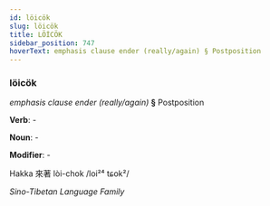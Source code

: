```yaml
---
id: löicök
slug: löicök
title: LÖİCÖK
sidebar_position: 747
hoverText: emphasis clause ender (really/again) § Postposition
---
```


### löicök

*emphasis clause ender (really/again)* **§** Postposition

**Verb**: -

**Noun**: -

**Modifier**: -

Hakka 來著 lòi-chok /loi²⁴ tɕok²/

*Sino-Tibetan Language Family*